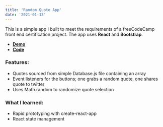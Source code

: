 ```yaml
---
title: 'Random Quote App'
date: '2021-01-13'
---
```


This is a simple app I built to meet the requirements of a freeCodeCamp front end certification project. The app uses **React** and **Bootstrap**.

- [**Demo**](https://jimbomoso.github.io/random-quote/)
- [**Code**](https://github.com/Jimbomoso/random-quote) 

### Features:

- Quotes sourced from simple Database.js file containing an array
- Event listeners for the buttons; one grabs a random quote, one shares quote to twitter
- Uses Math.random to randomize quote selection 

### What I learned: 

- Rapid prototyping with create-react-app
- React state management